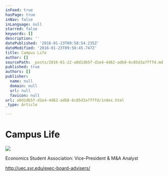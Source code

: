 ```yaml
---
inFeed: true
hasPage: true
inNav: false
inLanguage: null
starred: false
keywords: []
description: ''
datePublished: '2016-01-23T09:58:54.235Z'
dateModified: '2016-01-23T09:58:45.747Z'
title: Campus Life
author: []
sourcePath: _posts/2016-01-22-a0d1db5f-d1e4-4d62-adb8-6c85d3a7fffd.md
published: true
authors: []
publisher:
  name: null
  domain: null
  url: null
  favicon: null
url: a0d1db5f-d1e4-4d62-adb8-6c85d3a7fffd/index.html
_type: Article

---
```

# Campus Life
![](https://s3-us-west-2.amazonaws.com/the-grid-img/p/8904483b3fa64c92f85c4c4e79df6ea526609859.jpg)

Economics Student Association: Vice-President & M&A Analyst

http://uec.syr.edu/exec-board-advisers/